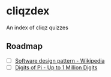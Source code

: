 # cliqzdex
An index of cliqz quizzes

## Roadmap

* [ ] [Software design pattern - Wikipedia](https://en.wikipedia.org/wiki/Software_design_pattern)
* [ ] [Digits of Pi - Up to 1 Million Digits](https://www.angio.net/pi/digits.html)
